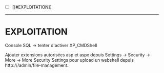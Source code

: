 

- [ ] [[#EXPLOITATION]]

---

# EXPLOITATION


Console SQL -> tenter d'activer XP_CMDShell

Ajouter extensions autorisées asp et aspx depuis Settings -> Security -> More -> More Security Settings pour upload un webshell depuis http://<ip>/admin/file-management.